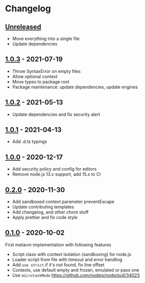 # Changelog

## [Unreleased][unreleased]

- Move everything into a single file
- Update dependencies

## [1.0.3][] - 2021-07-19

- Throw SyntaxError on empty files
- Allow optional context
- Move types to package root
- Package maintenance: update dependencies, update engines

## [1.0.2][] - 2021-05-13

- Update dependencies and fix security alert

## [1.0.1][] - 2021-04-13

- Add .d.ts typings

## [1.0.0][] - 2020-12-17

- Add security policy and config for editors
- Remove node.js 13.x support, add 15.x to CI

## [0.2.0][] - 2020-11-30

- Add sandboxed context parameter preventEscape
- Update contributing templates
- Add changelog, and other chore stuff
- Apply prettier and fix code style

## [0.1.0][] - 2020-10-02

First metavm implementation with following features

- Script class with context isolation (sandboxing) for node.js
- Loader script from file with timeout and error handling
- Add `use strict` if it's not found, fix line offset
- Contexts, use default empty and frozen, emulated or pass one
- Use `microtaskMode` https://github.com/nodejs/node/pull/34023

[unreleased]: https://github.com/metarhia/metavm/compare/v1.0.3...HEAD
[1.0.3]: https://github.com/metarhia/metavm/compare/v1.0.2...v1.0.3
[1.0.2]: https://github.com/metarhia/metavm/compare/v1.0.1...v1.0.2
[1.0.1]: https://github.com/metarhia/metavm/compare/v1.0.0...v1.0.1
[1.0.0]: https://github.com/metarhia/metavm/compare/v0.2.0...v1.0.0
[0.2.0]: https://github.com/metarhia/metavm/compare/v0.1.0...v0.2.0
[0.1.0]: https://github.com/metarhia/metavm/releases/tag/v0.1.0
